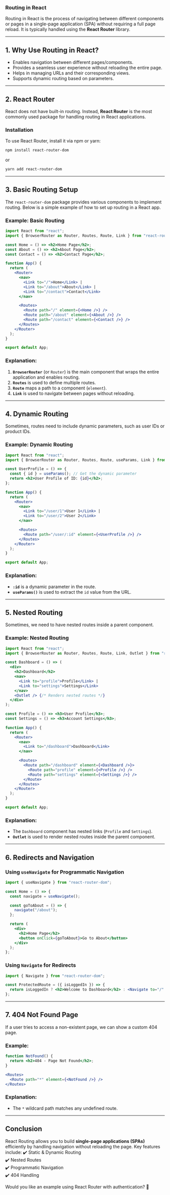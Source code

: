 ### **Routing in React**

Routing in React is the process of navigating between different components or pages in a single-page application (SPA) without requiring a full page reload. It is typically handled using the **React Router** library.

---

## **1. Why Use Routing in React?**

- Enables navigation between different pages/components.
- Provides a seamless user experience without reloading the entire page.
- Helps in managing URLs and their corresponding views.
- Supports dynamic routing based on parameters.

---

## **2. React Router**

React does not have built-in routing. Instead, **React Router** is the most commonly used package for handling routing in React applications.

### **Installation**

To use React Router, install it via npm or yarn:

```bash
npm install react-router-dom
```

or

```bash
yarn add react-router-dom
```

---

## **3. Basic Routing Setup**

The `react-router-dom` package provides various components to implement routing. Below is a simple example of how to set up routing in a React app.

### **Example: Basic Routing**

```jsx
import React from "react";
import { BrowserRouter as Router, Routes, Route, Link } from "react-router-dom";

const Home = () => <h2>Home Page</h2>;
const About = () => <h2>About Page</h2>;
const Contact = () => <h2>Contact Page</h2>;

function App() {
  return (
    <Router>
      <nav>
        <Link to="/">Home</Link> | 
        <Link to="/about">About</Link> | 
        <Link to="/contact">Contact</Link>
      </nav>

      <Routes>
        <Route path="/" element={<Home />} />
        <Route path="/about" element={<About />} />
        <Route path="/contact" element={<Contact />} />
      </Routes>
    </Router>
  );
}

export default App;
```

### **Explanation:**

1. **`BrowserRouter`** (or `Router`) is the main component that wraps the entire application and enables routing.
2. **`Routes`** is used to define multiple routes.
3. **`Route`** maps a path to a component (`element`).
4. **`Link`** is used to navigate between pages without reloading.

---

## **4. Dynamic Routing**

Sometimes, routes need to include dynamic parameters, such as user IDs or product IDs.

### **Example: Dynamic Routing**

```jsx
import React from "react";
import { BrowserRouter as Router, Routes, Route, useParams, Link } from "react-router-dom";

const UserProfile = () => {
  const { id } = useParams(); // Get the dynamic parameter
  return <h2>User Profile of ID: {id}</h2>;
};

function App() {
  return (
    <Router>
      <nav>
        <Link to="/user/1">User 1</Link> | 
        <Link to="/user/2">User 2</Link>
      </nav>

      <Routes>
        <Route path="/user/:id" element={<UserProfile />} />
      </Routes>
    </Router>
  );
}

export default App;
```

### **Explanation:**

- **`:id`** is a dynamic parameter in the route.
- **`useParams()`** is used to extract the `id` value from the URL.

---

## **5. Nested Routing**

Sometimes, we need to have nested routes inside a parent component.

### **Example: Nested Routing**

```jsx
import React from "react";
import { BrowserRouter as Router, Routes, Route, Link, Outlet } from "react-router-dom";

const Dashboard = () => (
  <div>
    <h2>Dashboard</h2>
    <nav>
      <Link to="profile">Profile</Link> | 
      <Link to="settings">Settings</Link>
    </nav>
    <Outlet /> {/* Renders nested routes */}
  </div>
);

const Profile = () => <h3>User Profile</h3>;
const Settings = () => <h3>Account Settings</h3>;

function App() {
  return (
    <Router>
      <nav>
        <Link to="/dashboard">Dashboard</Link>
      </nav>

      <Routes>
        <Route path="/dashboard" element={<Dashboard />}>
          <Route path="profile" element={<Profile />} />
          <Route path="settings" element={<Settings />} />
        </Route>
      </Routes>
    </Router>
  );
}

export default App;
```

### **Explanation:**

- The `Dashboard` component has nested links (`Profile` and `Settings`).
- **`Outlet`** is used to render nested routes inside the parent component.

---

## **6. Redirects and Navigation**

### **Using `useNavigate` for Programmatic Navigation**

```jsx
import { useNavigate } from "react-router-dom";

const Home = () => {
  const navigate = useNavigate();

  const goToAbout = () => {
    navigate("/about");
  };

  return (
    <div>
      <h2>Home Page</h2>
      <button onClick={goToAbout}>Go to About</button>
    </div>
  );
};
```

### **Using `Navigate` for Redirects**

```jsx
import { Navigate } from "react-router-dom";

const ProtectedRoute = ({ isLoggedIn }) => {
  return isLoggedIn ? <h2>Welcome to Dashboard</h2> : <Navigate to="/" />;
};
```

---

## **7. 404 Not Found Page**

If a user tries to access a non-existent page, we can show a custom 404 page.

### **Example:**

```jsx
function NotFound() {
  return <h2>404 - Page Not Found</h2>;
}

<Routes>
  <Route path="*" element={<NotFound />} />
</Routes>
```

### **Explanation:**

- The `*` wildcard path matches any undefined route.

---

## **Conclusion**

React Routing allows you to build **single-page applications (SPAs)** efficiently by handling navigation without reloading the page. Key features include: ✔️ Static & Dynamic Routing  
✔️ Nested Routes  
✔️ Programmatic Navigation  
✔️ 404 Handling

Would you like an example using React Router with authentication? 🚀